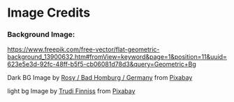 # Image Credits

### Background Image:
https://www.freepik.com/free-vector/flat-geometric-background_13900632.htm#fromView=keyword&page=1&position=11&uuid=623e5e3d-92fc-48ff-b5f5-cb06081d78d3&query=Geometric+Bg


Dark BG
Image by <a href="https://pixabay.com/users/roszie-6000120/?utm_source=link-attribution&utm_medium=referral&utm_campaign=image&utm_content=7409280">Rosy / Bad Homburg / Germany</a> from <a href="https://pixabay.com//?utm_source=link-attribution&utm_medium=referral&utm_campaign=image&utm_content=7409280">Pixabay</a>

light bg
Image by <a href="https://pixabay.com/users/trudith-3117193/?utm_source=link-attribution&utm_medium=referral&utm_campaign=image&utm_content=1603092">Trudi Finniss</a> from <a href="https://pixabay.com//?utm_source=link-attribution&utm_medium=referral&utm_campaign=image&utm_content=1603092">Pixabay</a>